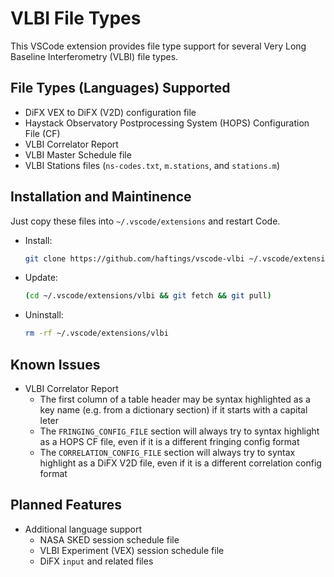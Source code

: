 # VLBI File Types

This VSCode extension provides file type support for several Very Long Baseline Interferometry (VLBI) file types.

## File Types (Languages) Supported

* DiFX VEX to DiFX (V2D) configuration file
* Haystack Observatory Postprocessing System (HOPS) Configuration File (CF)
* VLBI Correlator Report
* VLBI Master Schedule file
* VLBI Stations files (`ns-codes.txt`, `m.stations`, and `stations.m`)

## Installation and Maintinence

Just copy these files into `~/.vscode/extensions` and restart Code.

* Install:

  ```bash
  git clone https://github.com/haftings/vscode-vlbi ~/.vscode/extensions/vlbi
  ```

* Update:

  ```bash
  (cd ~/.vscode/extensions/vlbi && git fetch && git pull)
  ```

* Uninstall:

  ```bash
  rm -rf ~/.vscode/extensions/vlbi
  ```

## Known Issues

* VLBI Correlator Report
  * The first column of a table header may be syntax highlighted as a key name
    (e.g. from a dictionary section) if it starts with a capital leter
  * The `FRINGING_CONFIG_FILE` section will always try to syntax highlight
    as a HOPS CF file, even if it is a different fringing config format
  * The `CORRELATION_CONFIG_FILE` section will always try to syntax highlight
    as a DiFX V2D file, even if it is a different correlation config format

## Planned Features

* Additional language support
  * NASA SKED session schedule file
  * VLBI Experiment (VEX) session schedule file
  * DiFX `input` and related files
